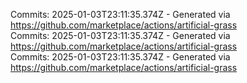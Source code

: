 Commits: 2025-01-03T23:11:35.374Z - Generated via https://github.com/marketplace/actions/artificial-grass
<br>
Commits: 2025-01-03T23:11:35.374Z - Generated via https://github.com/marketplace/actions/artificial-grass
<br>
Commits: 2025-01-03T23:11:35.374Z - Generated via https://github.com/marketplace/actions/artificial-grass
<br>
